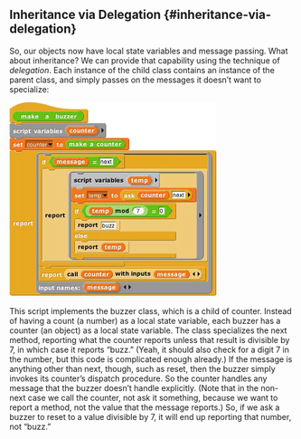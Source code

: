 ## Inheritance via Delegation {#inheritance-via-delegation}

So, our objects now have local state variables and message passing. What about inheritance? We can provide that capability using the technique of _delegation_. Each instance of the child class contains an instance of the parent class, and simply passes on the messages it doesn’t want to specialize:

![image](SnapManual/Image_160.png)

This script implements the buzzer class, which is a child of counter. Instead of having a count (a number) as a local state variable, each buzzer has a counter (an object) as a local state variable. The class specializes the next method, reporting what the counter reports unless that result is divisible by 7, in which case it reports “buzz.” (Yeah, it should also check for a digit 7 in the number, but this code is complicated enough already.) If the message is anything other than next, though, such as reset, then the buzzer simply invokes its counter’s dispatch procedure. So the counter handles any message that the buzzer doesn’t handle explicitly. (Note that in the non-next case we call the counter, not ask it something, because we want to report a method, not the value that the message reports.) So, if we ask a buzzer to reset to a value divisible by 7, it will end up reporting that number, not “buzz.”